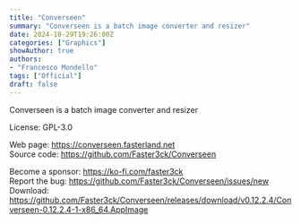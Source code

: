```yaml
---
title: "Converseen"
summary: "Converseen is a batch image converter and resizer"
date: 2024-10-29T19:26:00Z
categories: ["Graphics"]
showAuthor: true
authors:
- "Francesco Mondello"
tags: ["Official"]
draft: false
---
```


Converseen is a batch image converter and resizer

License: GPL-3.0

Web page: <https://converseen.fasterland.net>  
Source code: <https://github.com/Faster3ck/Converseen>

Become a sponsor: <https://ko-fi.com/faster3ck>  
Report the bug: <https://github.com/Faster3ck/Converseen/issues/new>  
Download: <https://github.com/Faster3ck/Converseen/releases/download/v0.12.2.4/Converseen-0.12.2.4-1-x86_64.AppImage>
